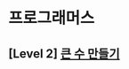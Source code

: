 # 프로그래머스 
## [Level 2] [큰 수 만들기][link]

[link]: https://programmers.co.kr/learn/courses/30/lessons/42883
